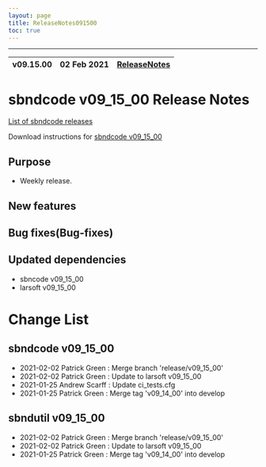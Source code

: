```yaml
---
layout: page
title: ReleaseNotes091500
toc: true
---
```


-----------------------------------------------------------------------------
| v09.15.00 | 02 Feb 2021 | [ReleaseNotes](ReleaseNotes091500.html) |
| --- | --- | --- |



sbndcode v09_15_00 Release Notes
=======================================================================================

[List of sbndcode releases](List_of_SBND_code_releases.html)

Download instructions for [sbndcode v09_15_00](http://scisoft.fnal.gov/scisoft/bundles/sbnd/v09_15_00/sbndcode-v09_15_00.html)

Purpose
---------------------------------------------------

* Weekly release.

New features
---------------------------------------------------

Bug fixes(Bug-fixes)
---------------------------------------------------

Updated dependencies
---------------------------------------------------

* sbncode v09_15_00
* larsoft v09_15_00

Change List
==========================================

sbndcode v09_15_00
---------------------------------------------------

* 2021-02-02  Patrick Green : Merge branch 'release/v09_15_00'
* 2021-02-02  Patrick Green : Update to larsoft v09_15_00
* 2021-01-25  Andrew Scarff : Update ci_tests.cfg
* 2021-01-25  Patrick Green : Merge tag 'v09_14_00' into develop

sbndutil v09_15_00
---------------------------------------------------

* 2021-02-02  Patrick Green : Merge branch 'release/v09_15_00'
* 2021-02-02  Patrick Green : Update to larsoft v09_15_00
* 2021-01-25  Patrick Green : Merge tag 'v09_14_00' into develop
